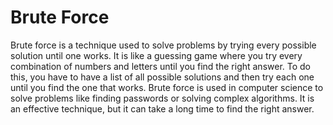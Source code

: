 # Brute Force

Brute force is a technique used to solve problems by trying every possible solution until one works. It is like a guessing game where you try every combination of numbers and letters until you find the right answer. To do this, you have to have a list of all possible solutions and then try each one until you find the one that works. Brute force is used in computer science to solve problems like finding passwords or solving complex algorithms. It is an effective technique, but it can take a long time to find the right answer.

